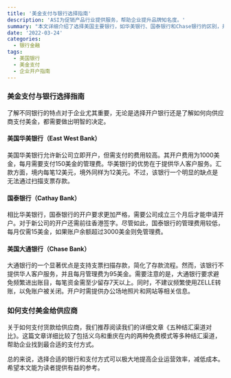 ```yaml
---
title: '美金支付与银行选择指南'
description: 'ASI为促销产品行业提供服务，帮助企业提升品牌知名度。'
summary: "本文详细介绍了选择美国主要银行，如华美银行、国泰银行和Chase银行的区别，并分享了向供应商支付美金的方法。帮助读者在选择银行和支付方式时做出更明智的决策。"
date: '2022-03-24'
categories:
  - 银行金融
tags:
  - 美国银行
  - 美金支付
  - 企业开户指南
---
```


### 美金支付与银行选择指南

了解不同银行的特点对于企业尤其重要，无论是选择开户银行还是了解如何向供应商支付美金，都需要做出明智的决定。

#### 美国华美银行（East West Bank）

美国华美银行允许新公司立即开户，但需支付的费用较高。其开户费用为1000美金，每月需要支付150美金的管理费。华美银行的优势在于提供华人客户服务。汇款方面，境内每笔12美元，境外同样为12美元。不过，该银行一个明显的缺点是无法通过扫描支票存款。

#### 国泰银行（Cathay Bank）

相比华美银行，国泰银行的开户要求更加严格，需要公司成立三个月后才能申请开户。对于新公司的开户还需前往香港签字。尽管如此，国泰银行的管理费用较低，每月仅需15美金，如果账户余额超过3000美金则免管理费。

#### 美国大通银行（Chase Bank）

大通银行的一个显著优点是支持支票扫描存款，简化了存款流程。然而，该银行不提供华人客户服务，并且每月管理费为95美金。需要注意的是，大通银行要求避免频繁进出账目，每笔资金需至少留存7天以上。同时，不建议频繁使用ZELLE转账，以免账户被关闭。开户时需提供办公场地照片和网站等相关信息。

### 如何支付美金给供应商

关于如何支付货款给供应商，我们推荐阅读我们的详细文章《五种结汇渠道对比》。这篇文章详细比较了包括义乌和重庆在内的两种免费模式等多种结汇渠道，帮助企业找到最合适的支付方式。

总的来说，选择合适的银行和支付方式可以极大地提高企业运营效率，减低成本。希望本文能为读者提供有益的参考。